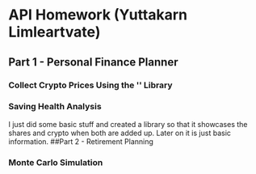 # API Homework (Yuttakarn Limleartvate)
## Part 1 - Personal Finance Planner
### Collect Crypto Prices Using the '<requests>' Library

### Saving Health Analysis
I just did some basic stuff and created a library so that it showcases the shares and crypto when both are added up. Later on it is just basic information.
##Part 2 - Retirement Planning
### Monte Carlo Simulation
